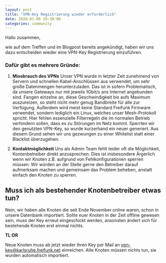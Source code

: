 ```yaml
---
layout: post
title: "VPN-Key Registrierung wieder erforderlich"
date: 2020-01-06 19:30:00
categories: community
---
```


Hallo zusammen,

wie auf dem Treffen und im Blogpost bereits angekündigt, haben wir uns dazu entscheiden wieder eine VPN-Key Registrierung einzuführen.

### Dafür gibt es mehrere Gründe:

<!--*-->
1. **Missbrauch des VPNs**
    Unser VPN wurde in letzter Zeit zunehmend von Servern und schnellen Kabel-Anschlüssen aus verwendet, um sehr große Datenmengen herunterzuladen. Das ist in sofern Problematisch, da unsere Gateways nur mit jeweils 1Gbit/s ans Internet angebunden sind. Fangen einzelne an, diese Geschwindigkeit bis aufs Maximum auszureizen, so steht nicht mehr genug Bandbreite für alle zur Verfügung.
    Außerdem wird meist keine Standard Freifunk Firmware verwendet, sondern lediglich ein Linux, welches unser Mesh-Protokoll spricht.
    Hier fehlen essenzielle Filterregeln die im normalen Betrieb verhindern sollen, dass es zu Störungen im Netz kommt.
    Sperrten wir den genutzten VPN-Key, so wurde kurzerhand ein neuer generiert.
    Aus diesem Grund sehen wir uns gezwungen zu einer Whitelist statt einer Blacklist überzugehen.

2. **Kontaktmöglichkeit**
    Uns als Admin Team fehlt leider oft die Möglichkeit, Kontenbetreiber direkt anzusprechen. Dies ist insbesondere Ärgerlich wenn wir Knoten z.B. aufgrund von Fehlkonfigurationen sperren müssen.
    Wir würden an der Stelle gerne den Betreiber darauf aufmerksam machen und gemeinsam das Problem beheben, anstatt einfach den Knoten zu sperren.


## Muss ich als bestehender Knotenbetreiber etwas tun?

Nein, wir haben alle Knoten die seit Ende November online waren, schon in unsere Datenbank importiert.
Sollte euer Knoten in der Zeit offline gewesen sein, muss der Key erneut eingeschickt werden, ansonsten ändert sich für bestehende Knoten erst einmal nichts.


**TL:DR**

Neue Knoten muss ab jetzt wieder ihren Key per Mail an vpn-key@karlsruhe.freifunk.net einreichen.
Alte Knoten müssen nichts tun, sie wurden automatisch importiert.
